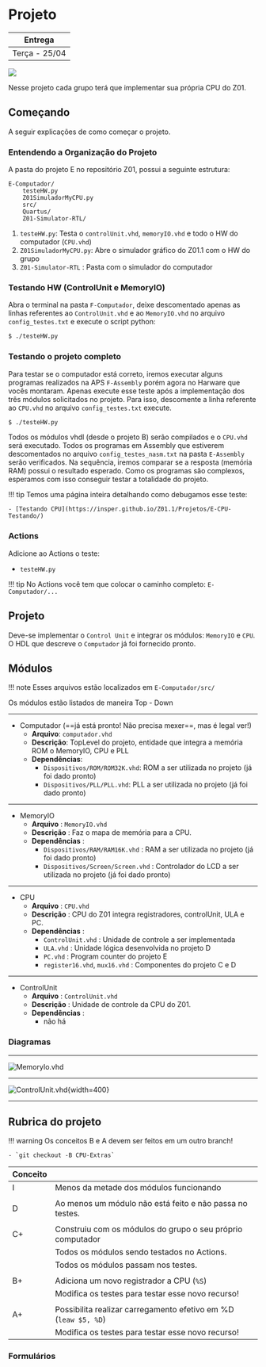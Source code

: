 # Projeto

| Entrega      |
|--------------|
| Terça - 25/04 |

![](../figs/G-CPU/sistema-cpu.svg)

Nesse projeto cada grupo terá que implementar sua própria CPU do Z01. 

## Começando

A seguir explicações de como começar o projeto.

### Entendendo a Organização do Projeto

A pasta do projeto E no repositório Z01, possui a seguinte estrutura:

```
E-Computador/
    testeHW.py
    Z01SimuladorMyCPU.py
    src/
    Quartus/
    Z01-Simulator-RTL/
```

1. `testeHW.py`: Testa o `controlUnit.vhd`, `memoryIO.vhd` e todo o HW do computador (`CPU.vhd`)
1. `Z01SimuladorMyCPU.py`: Abre o simulador gráfico do Z01.1 com o HW do grupo
1. `Z01-Simulator-RTL` : Pasta com o simulador do computador

### Testando HW (ControlUnit e MemoryIO)

Abra o terminal na pasta `F-Computador`, deixe descomentado apenas as linhas referentes ao `ControlUnit.vhd` e ao `MemoryIO.vhd` no arquivo `config_testes.txt` e execute o script python:

```bash
$ ./testeHW.py
```

### Testando o projeto completo

Para testar se o computador está correto, iremos executar alguns programas realizados na APS `F-Assembly` porém agora no Harware que vocês montaram. Apenas execute esse teste após a implementação dos três módulos solicitados no projeto. Para isso, descomente a linha referente ao `CPU.vhd` no arquivo `config_testes.txt` execute.

```bash
$ ./testeHW.py
```

Todos os módulos vhdl (desde o projeto B) serão compilados e o `CPU.vhd` será executado. Todos os programas em Assembly que estiverem descomentados no arquivo `config_testes_nasm.txt` na pasta `E-Assembly` serão verificados. Na sequência, iremos comparar se a resposta (memória RAM) possui o resultado esperado. Como os programas são complexos, esperamos com isso conseguir testar a totalidade do projeto. 

!!! tip
    Temos uma página inteira detalhando como debugamos esse teste:
    
    - [Testando CPU](https://insper.github.io/Z01.1/Projetos/E-CPU-Testando/)

### Actions

Adicione ao Actions o teste:

- `testeHW.py`

!!! tip
    No Actions você tem que colocar o caminho completo: `E-Computador/...`


## Projeto

Deve-se implementar o `Control Unit` e integrar os módulos: `MemoryIO` e `CPU`. O HDL que descreve o `Computador` já foi fornecido pronto.

## Módulos 

!!! note
    Esses arquivos estão localizados em `E-Computador/src/`

Os módulos estão listados de maneira Top - Down

---------------------------
 
- Computador (==já está pronto! Não precisa mexer==, mas é legal ver!)
    - **Arquivo**: `computador.vhd`
    - **Descrição**: TopLevel do projeto, entidade que integra a memória ROM o MemoryIO, CPU e PLL
    - **Dependências**:
         - `Dispositivos/ROM/ROM32K.vhd`: ROM a ser utilizada no projeto (já foi dado pronto)
         - `Dispositivos/PLL/PLL.vhd`: PLL a ser utilizada no projeto (já foi dado pronto)
    
---------------------------

- MemoryIO
    - **Arquivo**   : `MemoryIO.vhd`
    - **Descrição** : Faz o mapa de memória para a CPU.
    - **Dependências** :
         - `Dispositivos/RAM/RAM16K.vhd` : RAM a ser utilizada no projeto (já foi dado pronto)
         - `Dispositivos/Screen/Screen.vhd` : Controlador do LCD a ser utilizada no projeto (já foi dado pronto)
    
---------------------------

- CPU
    - **Arquivo**   : `CPU.vhd`
    - **Descrição** : CPU do Z01 integra registradores, controlUnit, ULA e PC.
    - **Dependências** :
         - `ControlUnit.vhd` : Unidade de controle a ser implementada
         - `ULA.vhd` : Unidade lógica desenvolvida no projeto D
         - `PC.vhd` : Program counter do projeto E
         - `register16.vhd`, `mux16.vhd` : Componentes do projeto C e D 

---------------------------

- ControlUnit
    - **Arquivo**   : `ControlUnit.vhd`
    - **Descrição** : Unidade de controle da CPU do Z01.
    - **Dependências** :
         - não há 
         
### Diagramas 

---------------------------

![MemoryIo.vhd](../figs/G-CPU/memoryIO.png)

---------------------------

![ControlUnit.vhd](../figs/G-CPU/controlUnit.svg){width=400}

---------------------------

## Rubrica do projeto

!!! warning
    Os conceitos B e A devem ser feitos em um outro branch!
    
    - `git checkout -B CPU-Extras`

| Conceito |                                                                                     |
|----------|-------------------------------------------------------------------------------------|
| I        |  Menos da metade dos módulos funcionando                                           |
|          |                                                                                    |
| D        |  Ao menos um módulo não está feito e não passa no testes.                          |
|          |                                                                                    |
| C+       |  Construiu com os módulos do grupo o seu próprio computador                        |
|          |  Todos os módulos sendo testados no Actions.                                       |
|          |  Todos os módulos passam nos testes.                                               |
|          |                                                                                    |
| B+       |  Adiciona um novo registrador a CPU  (`%S`)                                        |
|          |  Modifica os testes para testar esse novo recurso!                                 |
|          |                                                                                    |
| A+       |  Possibilita realizar carregamento efetivo em %D (`leaw $5, %D`)                   |
|          |  Modifica os testes para testar esse novo recurso!                                 |


### Formulários
<!-- 
 - [Scrum Master](https://forms.gle/riMh8X9bkSmToxMCA)
 - [Desenvolvedores](https://forms.gle/NnHDz7UVb63zwpm86) -->
 

